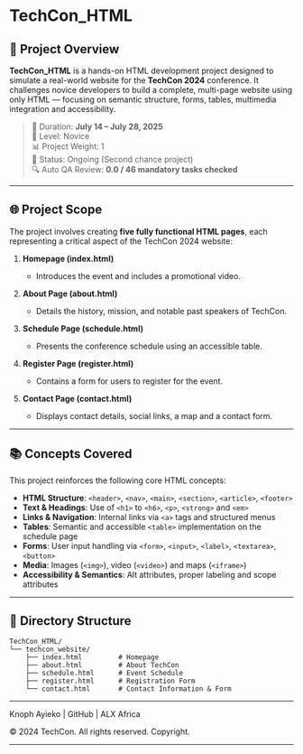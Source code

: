 # TechCon_HTML

## 📍 Project Overview

**TechCon_HTML** is a hands-on HTML development project designed to simulate a real-world website for the **TechCon 2024** conference. It challenges novice developers to build a complete, multi-page website using only HTML — focusing on semantic structure, forms, tables, multimedia integration and accessibility.

> 🎯 Duration: **July 14 – July 28, 2025**  
> 🧠 Level: Novice  
> 📊 Project Weight: 1  
> 🚧 Status: Ongoing (Second chance project)  
> 🔍 Auto QA Review: **0.0 / 46 mandatory tasks checked**

---

## 🌐 Project Scope

The project involves creating **five fully functional HTML pages**, each representing a critical aspect of the TechCon 2024 website:

1. **Homepage (index.html)**  
   - Introduces the event and includes a promotional video.

2. **About Page (about.html)**  
   - Details the history, mission, and notable past speakers of TechCon.

3. **Schedule Page (schedule.html)**  
   - Presents the conference schedule using an accessible table.

4. **Register Page (register.html)**  
   - Contains a form for users to register for the event.

5. **Contact Page (contact.html)**  
   - Displays contact details, social links, a map and a contact form.

---

## 📚 Concepts Covered

This project reinforces the following core HTML concepts:

- **HTML Structure**: `<header>`, `<nav>`, `<main>`, `<section>`, `<article>`, `<footer>`
- **Text & Headings**: Use of `<h1>` to `<h6>`, `<p>`, `<strong>` and `<em>`
- **Links & Navigation**: Internal links via `<a>` tags and structured menus
- **Tables**: Semantic and accessible `<table>` implementation on the schedule page
- **Forms**: User input handling via `<form>`, `<input>`, `<label>`, `<textarea>`, `<button>`
- **Media**: Images (`<img>`), video (`<video>`) and maps (`<iframe>`)
- **Accessibility & Semantics**: Alt attributes, proper labeling and scope attributes

---

## 📁 Directory Structure

```text
TechCon_HTML/
└── techcon_website/
    ├── index.html         # Homepage
    ├── about.html         # About TechCon
    ├── schedule.html      # Event Schedule
    ├── register.html      # Registration Form
    └── contact.html       # Contact Information & Form
```

---

<p>Knoph Ayieko | GitHub | ALX Africa</p>
<p>&copy; 2024 TechCon. All rights reserved. Copyright.</p>

---
